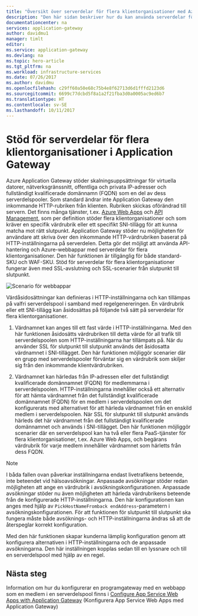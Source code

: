 ```yaml
---
title: "Översikt över serverdelar för flera klientorganisationer med Azure Application Gateway | Microsoft Docs"
description: "Den här sidan beskriver hur du kan använda serverdelar för flera klientorganisationer med Application Gateway."
documentationcenter: na
services: application-gateway
author: davidmu1
manager: timlt
editor: 
ms.service: application-gateway
ms.devlang: na
ms.topic: hero-article
ms.tgt_pltfrm: na
ms.workload: infrastructure-services
ms.date: 07/26/2017
ms.author: davidmu
ms.openlocfilehash: c29ff60a50e68c75b4e8f62713d6d1fffd2123d6
ms.sourcegitcommit: 6699c77dcbd5f8a1a2f21fba3d0a0005ac9ed6b7
ms.translationtype: HT
ms.contentlocale: sv-SE
ms.lasthandoff: 10/11/2017
---
```

# <a name="application-gateway-support-for-multi-tenant-back-ends"></a>Stöd för serverdelar för flera klientorganisationer i Application Gateway

Azure Application Gateway stöder skalningsuppsättningar för virtuella datorer, nätverksgränssnitt, offentliga och privata IP-adresser och fullständigt kvalificerade domännamn (FQDN) som en del av dess serverdelspooler. Som standard ändrar inte Application Gateway den inkommande HTTP-rubriken från klienten. Rubriken skickas oförändrad till servern. Det finns många tjänster, t.ex. [Azure Web Apps](../app-service/app-service-web-overview.md) och [API Management](../api-management/api-management-key-concepts.md), som per definition stöder flera klientorganisationer och som kräver en specifik värdrubrik eller ett specifikt SNI-tillägg för att kunna matcha mot rätt slutpunkt. Application Gateway stöder nu möjligheten för användare att skriva över den inkommande HTTP-värdrubriken baserat på HTTP-inställningarna på serverdelen. Detta gör det möjligt att använda API-hantering och Azure-webbappar med serverdelar för flera klientorganisationer. Den här funktionen är tillgänglig för både standard-SKU och WAF-SKU. Stöd för serverdelar för flera klientorganisationer fungerar även med SSL-avslutning och SSL-scenarier från slutpunkt till slutpunkt.

![Scenario för webbappar](./media/application-gateway-web-app-overview/scenario.png)

Värdåsidosättningar kan definieras i HTTP-inställningarna och kan tillämpas på valfri serverdelspool i samband med regelgenereringen. En värdrubrik eller ett SNI-tillägg kan åsidosättas på följande två sätt på serverdelar för flera klientorganisationer.

1. Värdnamnet kan anges till ett fast värde i HTTP-inställningarna. Med den här funktionen åsidosätts värdrubriken till detta värde för all trafik till serverdelspoolen som HTTP-inställningarna har tillämpats på. När du använder SSL för slutpunkt till slutpunkt används det åsidosatta värdnamnet i SNI-tillägget. Den här funktionen möjliggör scenarier där en grupp med serverdelspooler förväntar sig en värdrubrik som skiljer sig från den inkommande klientvärdrubriken.

2. Värdnamnet kan härledas från IP-adressen eller det fullständigt kvalificerade domännamnet (FQDN) för medlemmarna i serverdelspoolen. HTTP-inställningarna innehåller också ett alternativ för att hämta värdnamnet från det fullständigt kvalificerade domännamnet (FQDN) för en medlem i serverdelspoolen om det konfigurerats med alternativet för att härleda värdnamnet från en enskild medlem i serverdelspoolen. När SSL för slutpunkt till slutpunkt används härleds det här värdnamnet från det fullständigt kvalificerade domännamnet och används i SNI-tillägget. Den här funktionen möjliggör scenarier där en serverdelspool kan ha två eller flera PaaS-tjänster för flera klientorganisationer, t.ex. Azure Web Apps, och begärans värdrubrik för varje medlem innehåller värdnamnet som härletts från dess FQDN.

> [!NOTE]
> I båda fallen ovan påverkar inställningarna endast livetrafikens beteende, inte beteendet vid hälsoavsökningar. Anpassade avsökningar stöder redan möjligheten att ange en värdrubrik i avsökningskonfigurationen. Anpassade avsökningar stöder nu även möjligheten att härleda värdrubrikens beteende från de konfigurerade HTTP-inställningarna. Den här konfigurationen kan anges med hjälp av `PickHostNameFromback endAddress`-parametern i avsökningskonfigurationen. För att funktionen för slutpunkt till slutpunkt ska fungera måste både avsöknings- och HTTP-inställningarna ändras så att de återspeglar korrekt konfiguration.

Med den här funktionen skapar kunderna lämplig konfiguration genom att konfigurera alternativen i HTTP-inställningarna och de anpassade avsökningarna. Den här inställningen kopplas sedan till en lyssnare och till en serverdelspool med hjälp av en regel.

## <a name="next-steps"></a>Nästa steg

Information om hur du konfigurerar en programgateway med en webbapp som en medlem i en serverdelspool finns i [Configure App Service Web Apps with Application Gateway](application-gateway-web-app-powershell.md) (Konfigurera App Service Web Apps med Application Gateway)
